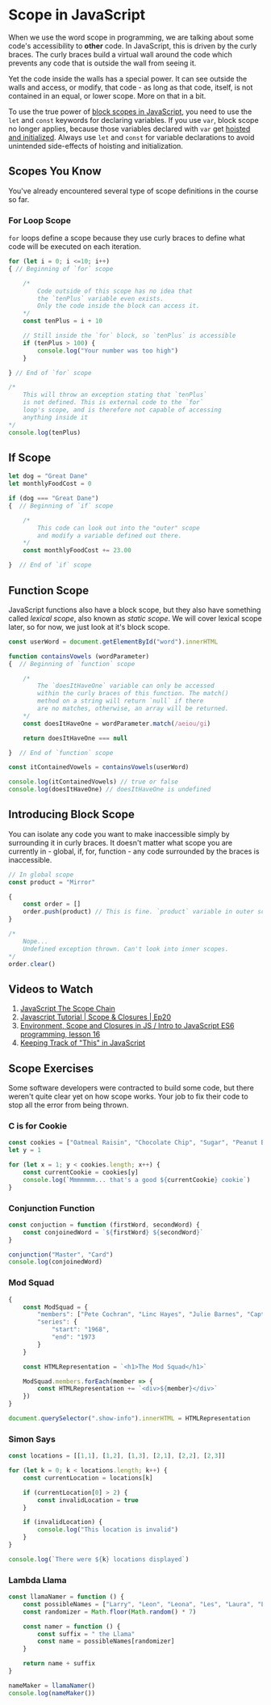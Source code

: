 # Scope in JavaScript

When we use the word scope in programming, we are talking about some code's accessibility to **other** code. In JavaScript, this is driven by the curly braces. The curly braces build a virtual wall around the code which prevents any code that is outside the wall from seeing it.

Yet the code inside the walls has a special power. It can see outside the walls and access, or modify, that code - as long as that code, itself, is not contained in an equal, or lower scope. More on that in a bit.

To use the true power of [block scopes in JavaScript](https://developer.mozilla.org/en-US/docs/Web/JavaScript/Reference/Statements/block), you need to use the `let` and `const` keywords for declaring variables. If you use `var`, block scope no longer applies, because those variables declared with `var` get [hoisted and initialized](https://www.sitepoint.com/demystifying-javascript-variable-scope-hoisting/). Always use `let` and `const` for variable declarations to avoid unintended side-effects of hoisting and initialization.

## Scopes You Know

You've already encountered several type of scope definitions in the course so far.

### For Loop Scope

`for` loops define a scope because they use curly braces to define what code will be executed on each iteration.

```js
for (let i = 0; i <=10; i++)
{ // Beginning of `for` scope

    /*
        Code outside of this scope has no idea that
        the `tenPlus` variable even exists.
        Only the code inside the block can access it.
    */
    const tenPlus = i + 10

    // Still inside the `for` block, so `tenPlus` is accessible
    if (tenPlus > 100) {
        console.log("Your number was too high")
    }

} // End of `for` scope

/*
    This will throw an exception stating that `tenPlus`
    is not defined. This is external code to the `for`
    loop's scope, and is therefore not capable of accessing
    anything inside it
*/
console.log(tenPlus)
```

## If Scope

```js
let dog = "Great Dane"
let monthlyFoodCost = 0

if (dog === "Great Dane")
{  // Beginning of `if` scope

    /*
        This code can look out into the "outer" scope
        and modify a variable defined out there.
    */
    const monthlyFoodCost += 23.00

}  // End of `if` scope
```

## Function Scope

JavaScript functions also have a block scope, but they also have something called *lexical scope*, also known as *static scope*. We will cover lexical scope later, so for now, we just look at it's block scope.

```js
const userWord = document.getElementById("word").innerHTML

function containsVowels (wordParameter)
{  // Beginning of `function` scope

    /*
        The `doesItHaveOne` variable can only be accessed
        within the curly braces of this function. The match()
        method on a string will return `null` if there
        are no matches, otherwise, an array will be returned.
    */
    const doesItHaveOne = wordParameter.match(/aeiou/gi)

    return doesItHaveOne === null

}  // End of `function` scope

const itContainedVowels = containsVowels(userWord)

console.log(itContainedVowels) // true or false
console.log(doesItHaveOne) // doesItHaveOne is undefined
```

## Introducing Block Scope

You can isolate any code you want to make inaccessible simply by surrounding it in curly braces. It doesn't matter what scope you are currently in - global, if, for, function - any code surrounded by the braces is inaccessible.

```js
// In global scope
const product = "Mirror"

{
    const order = []
    order.push(product) // This is fine. `product` variable in outer scope
}

/*
    Nope...
    Undefined exception thrown. Can't look into inner scopes.
*/
order.clear()
```

## Videos to Watch

1. [JavaScript The Scope Chain](https://www.youtube.com/watch?v=FCAOcYazy9c)
1. [Javascript Tutorial | Scope & Closures | Ep20](https://www.youtube.com/watch?v=S3cBIww_6os)
1. [Environment, Scope and Closures in JS / Intro to JavaScript ES6 programming, lesson 16](https://www.youtube.com/watch?v=LhSCEWHazAU)
1. [Keeping Track of "This" in JavaScript](https://www.youtube.com/watch?v=JduQUNn7L4w)

## Scope Exercises

Some software developers were contracted to build some code, but there weren't quite clear yet on how scope works. Your job to fix their code to stop all the error from being thrown.

### C is for Cookie

```js
const cookies = ["Oatmeal Raisin", "Chocolate Chip", "Sugar", "Peanut Butter", "Snickerdoodle", "Ginger"]
let y = 1

for (let x = 1; y < cookies.length; x++) {
    const currentCookie = cookies[y]
    console.log(`Mmmmmmm... that's a good ${currentCookie} cookie`)
}
```

### Conjunction Function

```js
const conjuction = function (firstWord, secondWord) {
    const conjoinedWord = `${firstWord} ${secondWord}`
}

conjunction("Master", "Card")
console.log(conjoinedWord)
```

### Mod Squad

```js
{
    const ModSquad = {
        "members": ["Pete Cochran", "Linc Hayes", "Julie Barnes", "Capt. Adam Greer", "Chief Barney Metcalf"]
        "series": {
            "start": "1968",
            "end": "1973
        }
    }

    const HTMLRepresentation = `<h1>The Mod Squad</h1>`

    ModSquad.members.forEach(member => {
        const HTMLRepresentation += `<div>${member}</div>`
    })
}

document.querySelector(".show-info").innerHTML = HTMLRepresentation
```

### Simon Says

```js
const locations = [[1,1], [1,2], [1,3], [2,1], [2,2], [2,3]]

for (let k = 0; k < locations.length; k++) {
    const currentLocation = locations[k]

    if (currentLocation[0] > 2) {
        const invalidLocation = true
    }

    if (invalidLocation) {
        console.log("This location is invalid")
    }
}

console.log(`There were ${k} locations displayed`)
```

### Lambda Llama

```js
const llamaNamer = function () {
    const possibleNames = ["Larry", "Leon", "Leona", "Les", "Laura", "Lemony", "Lars", "Lekisha"]
    const randomizer = Math.floor(Math.random() * 7)

    const namer = function () {
        const suffix = " the Llama"
        const name = possibleNames[randomizer]
    }

    return name + suffix
}

nameMaker = llamaNamer()
console.log(nameMaker())
```
